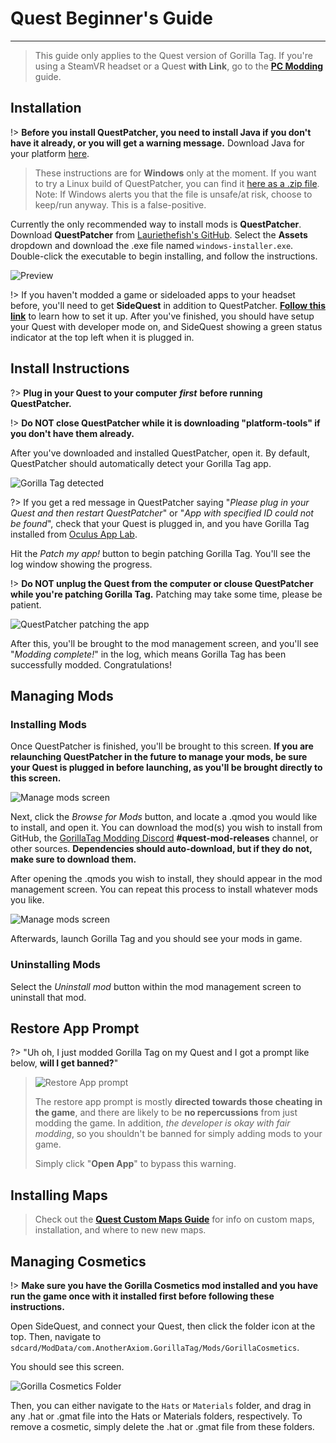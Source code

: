 # Quest Beginner's Guide
---
>
> This guide only applies to the Quest version of Gorilla Tag.
> If you're using a SteamVR headset or a Quest **with Link**, go to the [**PC Modding**](pc-guide) guide.
>

## Installation

!> **Before you install QuestPatcher, you need to install Java if you don't have it already, or you will get a warning message.** Download Java for your platform [here](https://www.java.com/en/download/).

> These instructions are for **Windows** only at the moment. If you want to try a Linux build of QuestPatcher, you can find it [here as a .zip file](https://github.com/Lauriethefish/QuestPatcher/releases/latest).  
> Note: If Windows alerts you that the file is unsafe/at risk, choose to keep/run anyway. This is a false-positive.

Currently the only recommended way to install mods is **QuestPatcher**. Download **QuestPatcher** from [Lauriethefish's GitHub](https://github.com/Lauriethefish/QuestPatcher/releases/latest). Select the **Assets** dropdown and download the .exe file named `windows-installer.exe`. Double-click the executable to begin installing, and follow the instructions.


![Preview](/docs/files/questpatcherprocessing.png)

!> If you haven't modded a game or sideloaded apps to your headset before, you'll need to get **SideQuest** in addition to QuestPatcher. [**Follow this link**](https://sidequestvr.com/setup-howto) to learn how to set it up. After you've finished, you should have setup your Quest with developer mode on, and SideQuest showing a green status indicator at the top left when it is plugged in.

## Install Instructions

?> **Plug in your Quest to your computer** ***first*** **before running QuestPatcher.**

!> **Do NOT close QuestPatcher while it is downloading "platform-tools" if you don't have them already.**

After you've downloaded and installed QuestPatcher, open it.
By default, QuestPatcher should automatically detect your Gorilla Tag app.

![Gorilla Tag detected](/docs/files/questpatcherinstalled.png)

?> If you get a red message in QuestPatcher saying "*Please plug in your Quest and then restart QuestPatcher*" or "*App with specified ID could not be found*", check that your Quest is plugged in, and you have Gorilla Tag installed from [Oculus App Lab](https://www.oculus.com/experiences/quest/4979055762136823/).

Hit the *Patch my app!* button to begin patching Gorilla Tag. You'll see the log window showing the progress.

!> **Do NOT unplug the Quest from the computer or clouse QuestPatcher while you're patching Gorilla Tag.** Patching may take some time, please be patient.

![QuestPatcher patching the app](/docs/files/questpatcherprocessing.png)

After this, you'll be brought to the mod management screen, and you'll see "*Modding complete!*" in the log, which means Gorilla Tag has been successfully modded. Congratulations!

## Managing Mods

### Installing Mods

Once QuestPatcher is finished, you'll be brought to this screen. **If you are relaunching QuestPatcher in the future to manage your mods, be sure your Quest is plugged in before launching, as you'll be brought directly to this screen.**

![Manage mods screen](/docs/files/questpatchermods.png)

Next, click the *Browse for Mods* button, and locate a .qmod you would like to install, and open it. You can download the mod(s) you wish to install from GitHub, the [GorillaTag Modding Discord](https://discord.gg/b2MhDBAzTv) **#quest-mod-releases** channel, or other sources. **Dependencies should auto-download, but if they do not, make sure to download them.**

After opening the .qmods you wish to install, they should appear in the mod management screen. You can repeat this process to install whatever mods you like.

![Manage mods screen](/docs/files/questpatcherexamples.png)

Afterwards, launch Gorilla Tag and you should see your mods in game.

### Uninstalling Mods

Select the *Uninstall mod* button within the mod management screen to uninstall that mod.

## Restore App Prompt

?> "Uh oh, I just modded Gorilla Tag on my Quest and I got a prompt like below, **will I get banned?**"  

> ![Restore App prompt](/docs/files/restoreapp.png)  
>
> The restore app prompt is mostly **directed towards those cheating in the game**, and there are likely to be **no repercussions** from just modding the game. In addition, *the developer is okay with fair modding*, so you shouldn't be banned for simply adding mods to your game.  
>
> Simply click "**Open App**" to bypass this warning.

## Installing Maps

> Check out the [**Quest Custom Maps Guide**](quest-maploading) for info on custom maps, installation, and where to new new maps.

## Managing Cosmetics

!> **Make sure you have the Gorilla Cosmetics mod installed and you have run the game once with it installed first before following these instructions.**  

Open SideQuest, and connect your Quest, then click the folder icon at the top. Then, navigate to `sdcard/ModData/com.AnotherAxiom.GorillaTag/Mods/GorillaCosmetics`.

You should see this screen.

![Gorilla Cosmetics Folder](/docs/files/sidequestcosmetics.png)

Then, you can either navigate to the `Hats` or `Materials` folder, and drag in any .hat or .gmat file into the Hats or Materials folders, respectively. To remove a cosmetic, simply delete the .hat or .gmat file from these folders.